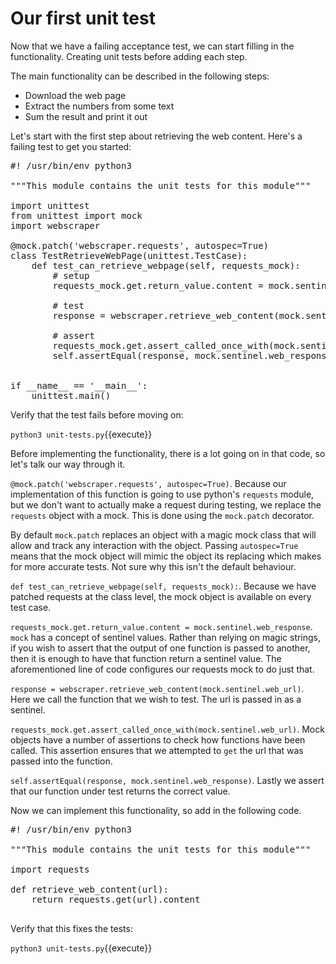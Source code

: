 Our first unit test
===================

Now that we have a failing acceptance test, we can start filling in the
functionality.  Creating unit tests before adding each step.

The main functionality can be described in the following steps:

* Download the web page
* Extract the numbers from some text
* Sum the result and print it out

Let's start with the first step about retrieving the web content.  Here's a failing
test to get you started:

<pre class="file" data-filename="unit-tests.py" data-target="replace">
#! /usr/bin/env python3

"""This module contains the unit tests for this module"""

import unittest
from unittest import mock
import webscraper

@mock.patch('webscraper.requests', autospec=True)
class TestRetrieveWebPage(unittest.TestCase):
    def test_can_retrieve_webpage(self, requests_mock):
        # setup
        requests_mock.get.return_value.content = mock.sentinel.web_response

        # test
        response = webscraper.retrieve_web_content(mock.sentinel.web_url)

        # assert
        requests_mock.get.assert_called_once_with(mock.sentinel.web_url)
        self.assertEqual(response, mock.sentinel.web_response)


if __name__ == '__main__':
    unittest.main()
</pre>

Verify that the test fails before moving on:

`python3 unit-tests.py`{{execute}}

Before implementing the functionality, there is a lot going on in that code,
so let's talk our way through it.

`@mock.patch('webscraper.requests', autospec=True)`.  Because our implementation
of this function is going to use python's `requests` module, but we don't want to
actually make a request during testing, we replace the `requests` object with
a mock.  This is done using the `mock.patch` decorator.

By default `mock.patch` replaces an object with a magic mock class that will
allow and track any interaction with the object.  Passing `autospec=True` means
that the mock object will mimic the object its replacing which makes for more
accurate tests.  Not sure why this isn't the default behaviour.

`def test_can_retrieve_webpage(self, requests_mock):`.  Because we have patched
requests at the class level, the mock object is available on every test case.

`requests_mock.get.return_value.content = mock.sentinel.web_response`.  `mock`
has a concept of sentinel values.  Rather than relying on magic strings, if you
wish to assert that the output of one function is passed to another, then
it is enough to have that function return a sentinel value.  The aforementioned
line of code configures our requests mock to do just that.

`response = webscraper.retrieve_web_content(mock.sentinel.web_url)`.  Here we
call the function that we wish to test.  The url is passed in as a sentinel.

`requests_mock.get.assert_called_once_with(mock.sentinel.web_url)`.  Mock objects
have a number of assertions to check how functions have been called.  This assertion
ensures that we attempted to `get` the url that was passed into the function.

`self.assertEqual(response, mock.sentinel.web_response)`.  Lastly we assert that
our function under test returns the correct value.

Now we can implement this functionality, so add in the following code.

<pre class="file" data-filename="webscraper.py" data-target="replace">
#! /usr/bin/env python3

"""This module contains the unit tests for this module"""

import requests

def retrieve_web_content(url):
    return requests.get(url).content

</pre>

Verify that this fixes the tests:

`python3 unit-tests.py`{{execute}}